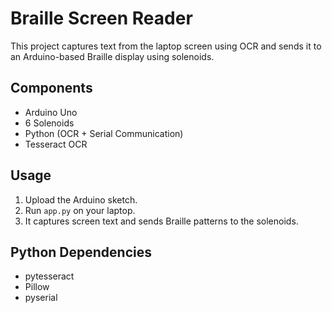# Braille Screen Reader

This project captures text from the laptop screen using OCR and sends it to an Arduino-based Braille display using solenoids.

## Components

- Arduino Uno
- 6 Solenoids
- Python (OCR + Serial Communication)
- Tesseract OCR

## Usage

1. Upload the Arduino sketch.
2. Run `app.py` on your laptop.
3. It captures screen text and sends Braille patterns to the solenoids.

## Python Dependencies

- pytesseract
- Pillow
- pyserial
